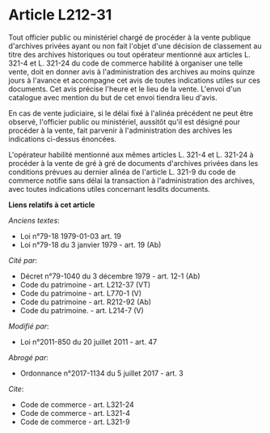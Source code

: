 # Article L212-31

Tout officier public ou ministériel chargé de procéder à la vente publique d'archives privées ayant ou non fait l'objet d'une
décision de classement au titre des archives historiques ou tout opérateur mentionné aux articles L. 321-4 et L. 321-24 du
code de commerce habilité à organiser une telle vente, doit en donner avis à l'administration des archives au moins quinze
jours à l'avance et accompagne cet avis de toutes indications utiles sur ces documents. Cet avis précise l'heure et le lieu
de la vente. L'envoi d'un catalogue avec mention du but de cet envoi tiendra lieu d'avis. 

En cas de vente judiciaire, si le délai fixé à l'alinéa précédent ne peut être observé, l'officier public ou ministériel,
aussitôt qu'il est désigné pour procéder à la vente, fait parvenir à l'administration des archives les indications ci-dessus
énoncées. 

L'opérateur habilité mentionné aux mêmes articles L. 321-4 et L. 321-24 à procéder à la vente de gré à gré de documents
d'archives privées dans les conditions prévues au dernier alinéa de l'article L. 321-9 du code de commerce notifie sans délai
la transaction à l'administration des archives, avec toutes indications utiles concernant lesdits documents.

**Liens relatifs à cet article**

_Anciens textes_:

  - Loi n°79-18 1979-01-03 art. 19
  - Loi n°79-18 du 3 janvier 1979 - art. 19 (Ab)

_Cité par_:

  - Décret n°79-1040 du 3 décembre 1979 - art. 12-1 (Ab)
  - Code du patrimoine - art. L212-37 (VT)
  - Code du patrimoine - art. L770-1 (V)
  - Code du patrimoine - art. R212-92 (Ab)
  - Code du patrimoine. - art. L214-7 (V)

_Modifié par_:

  - Loi n°2011-850 du 20 juillet 2011 - art. 47

_Abrogé par_:

  - Ordonnance n°2017-1134 du 5 juillet 2017 - art. 3

_Cite_:

  - Code de commerce - art. L321-24
  - Code de commerce - art. L321-4
  - Code de commerce - art. L321-9
